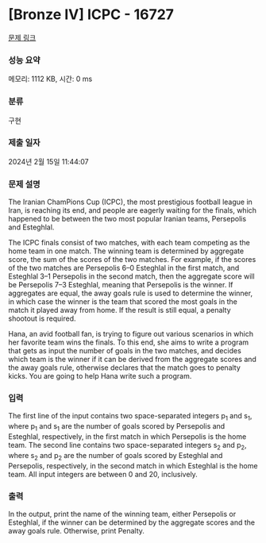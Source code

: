 # [Bronze IV] ICPC - 16727 

[문제 링크](https://www.acmicpc.net/problem/16727) 

### 성능 요약

메모리: 1112 KB, 시간: 0 ms

### 분류

구현

### 제출 일자

2024년 2월 15일 11:44:07

### 문제 설명

<p>The Iranian ChamPions Cup (ICPC), the most prestigious football league in Iran, is reaching its end, and people are eagerly waiting for the finals, which happened to be between the two most popular Iranian teams, Persepolis and Esteghlal.</p>

<p>The ICPC finals consist of two matches, with each team competing as the home team in one match. The winning team is determined by aggregate score, the sum of the scores of the two matches. For example, if the scores of the two matches are Persepolis 6–0 Esteghlal in the first match, and Esteghlal 3–1 Persepolis in the second match, then the aggregate score will be Persepolis 7–3 Esteghlal, meaning that Persepolis is the winner. If aggregates are equal, the away goals rule is used to determine the winner, in which case the winner is the team that scored the most goals in the match it played away from home. If the result is still equal, a penalty shootout is required.</p>

<p>Hana, an avid football fan, is trying to figure out various scenarios in which her favorite team wins the finals. To this end, she aims to write a program that gets as input the number of goals in the two matches, and decides which team is the winner if it can be derived from the aggregate scores and the away goals rule, otherwise declares that the match goes to penalty kicks. You are going to help Hana write such a program.</p>

### 입력 

 <p>The first line of the input contains two space-separated integers p<sub>1</sub> and s<sub>1</sub>, where p<sub>1</sub> and s<sub>1</sub> are the number of goals scored by Persepolis and Esteghlal, respectively, in the first match in which Persepolis is the home team. The second line contains two space-separated integers s<sub>2</sub> and p<sub>2</sub>, where s<sub>2</sub> and p<sub>2</sub> are the number of goals scored by Esteghlal and Persepolis, respectively, in the second match in which Esteghlal is the home team. All input integers are between 0 and 20, inclusively.</p>

### 출력 

 <p>In the output, print the name of the winning team, either Persepolis or Esteghlal, if the winner can be determined by the aggregate scores and the away goals rule. Otherwise, print Penalty.</p>

